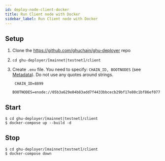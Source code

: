 ```yaml
---
id: deploy-node-client-docker
title: Run Client node with Docker
sidebar_label: Run Client node with Docker
---
```


## Setup
1. Clone the https://github.com/ghuchain/ghu-deployer repo
2. `cd ghu-deployer/[mainnet|testnet]/client`
3. Create `.env` file. You need to specify: `CHAIN_ID, BOOTNODES` (see [Metadata](#metadata)). Do not use any quotes around strings.

        CHAIN_ID=8899
        BOOTNODES=enode://05b3a629e04b83add7f4433bbcecb29bf17e80c1bf86ef077ee58b3cb6355c80b1e619fabec10c5a2fd62ec86ca964e316765522ba7e6910a953d7696b9c2f9b@54.65.41.216:30301,enode://a7234e1d40afea7fd54cede92fd8315ed6814c9c596fcf5a2447443e48e1b2801e92db6e0803451f763a6c8e70297b628e2a1fa0689547d442d2986cc5e9fd58@54.176.185.116:30301

## Start
```
$ cd ghu-deployer/[mainnet|testnet]/client
$ docker-compose up --build -d
```

## Stop
```
$ cd ghu-deployer/[mainnet|testnet]/client
$ docker-compose down
```
